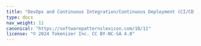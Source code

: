 ```yaml
---
title: "DevOps and Continuous Integration/Continuous Deployment (CI/CD) in Cloud"
type: docs
nav_weight: 11
canonical: "https://softwarepatternslexicon.com/18/11"
license: "© 2024 Tokenizer Inc. CC BY-NC-SA 4.0"
---
```

